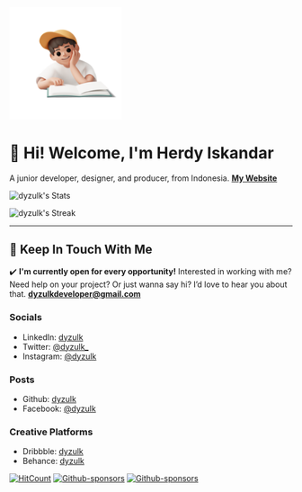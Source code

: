 <img src="https://raw.githubusercontent.com/dyzulk/dyzulk/main/favicon.png" alt="Muhammad Herdy Iskandar" width="200"/>

# 👋 Hi! Welcome, I'm Herdy Iskandar
A junior developer, designer, and producer, from Indonesia.
[**My Website**](https://dyzulk.me)

![dyzulk's Stats](https://github-readme-stats.vercel.app/api?username=dyzulk&theme=outrun&show_icons=true&hide_border=true&count_private=false)

![dyzulk's Streak](https://github-readme-streak-stats.herokuapp.com/?user=dyzulk&theme=outrun&hide_border=true)

---
## 💌 Keep In Touch With Me

✔️ **I'm currently open for every opportunity!**
Interested in working with me? Need help on your project? Or just wanna say hi? I’d love to hear you about that.
**dyzulkdeveloper@gmail.com**

### Socials
- LinkedIn: [dyzulk](http://linkedin.com/in/dyzulk)
- Twitter: [@dyzulk_](http://twitter.com/dyzulk_)
- Instagram: [@dyzulk](http://instagram.com/dyzulk)

### Posts
- Github: [dyzulk](http://github.com/dyzulk)
- Facebook: [@dyzulk](http://facebook.com/dyzulk)

### Creative Platforms
- Dribbble:	[dyzulk](http://dribbble.com/dyzulk)
- Behance: [dyzulk](https://www.behance.net/dyzulk)

[![HitCount](https://hits.dwyl.com/dyzulk/dyzulkgithubio.svg?style=flat-square&show=unique)](http://hits.dwyl.com/dyzulk/dyzulkgithubio)
[![Github-sponsors](https://img.shields.io/badge/sponsor-30363D?style=for-the-badge&logo=GitHub-Sponsors&logoColor=#EA4AAA)](https://sociabuzz.com/dyzulkdeveloper/donate)
<a href="https://sociabuzz.com/dyzulkdeveloper/donate" target="_blank">
  <img src="https://img.shields.io/badge/sponsor-30363D?style=for-the-badge&logo=GitHub-Sponsors&logoColor=#EA4AAA" alt="Github-sponsors">
</a>
